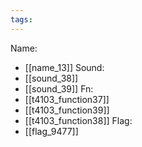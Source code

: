 ```yaml
---
tags:
---
```

Name:
- [[name_13]]
Sound:
- [[sound_38]]
- [[sound_39]]
Fn:
- [[t4103_function37]]
- [[t4103_function39]]
- [[t4103_function38]]
Flag:
- [[flag_9477]]
